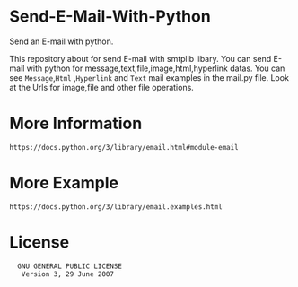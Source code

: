 # Send-E-Mail-With-Python
Send an E-mail with python.

  This repository about for send E-mail with smtplib libary. You can send E-mail with python for message,text,file,image,html,hyperlink datas.
You can see `Message`,`Html` ,`Hyperlink` and `Text` mail examples in the mail.py file. Look at the Urls for image,file and other file operations.

# More Information
    https://docs.python.org/3/library/email.html#module-email

# More Example

    https://docs.python.org/3/library/email.examples.html
  
# License

      GNU GENERAL PUBLIC LICENSE
       Version 3, 29 June 2007
    
